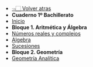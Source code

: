 - [👈🏻 Volver atras](/README.md)
- **Cuaderno 1º Bachillerato**
- [Inicio](01-high-school/README.md)
- **Bloque 1. Aritmética y Álgebra**
- [Números reales y complejos](01-high-school/ch01-real-complex-numbers.md)
- [Algebra](01-high-school/ch02-algebra.md)
- [Sucesiones](01-high-school/ch03-sequences.md)
- **Bloque 2. Geometría**
- [Geometría Analítica](01-high-school/ch05-analytical-geometry.md)